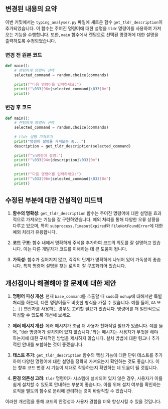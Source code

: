 ## 변경된 내용의 요약

이번 커밋에서는 `typing_analyser.py` 파일에 새로운 함수 `get_tldr_description`이 추가되었습니다. 이 함수는 주어진 명령어에 대한 설명을 `tldr` 명령어를 사용하여 가져오는 기능을 수행합니다. 또한, `main` 함수에서 랜덤으로 선택된 명령어에 대한 설명을 출력하도록 수정되었습니다.

### 변경 전 원본 코드
```python
def main():
    # 랜덤하게 명령어 선택
    selected_command = random.choice(commands)
    
    print(f"다음 명령어를 입력하세요:")
    print(f"\033[96m{selected_command}\033[0m")
    print()
```

### 변경 후 코드
```python
def main():
    # 랜덤하게 명령어 선택
    selected_command = random.choice(commands)
    
    # tldr 설명 가져오기
    print("명령어 설명을 가져오는 중...")
    description = get_tldr_description(selected_command)
    
    print(f"\n명령어 설명:")
    print(f"\033[94m{description}\033[0m")
    print()
    
    print(f"다음 명령어를 입력하세요:")
    print(f"\033[96m{selected_command}\033[0m")
    print()
```

## 수정된 부분에 대한 건설적인 피드백

1. **함수의 명확성**: `get_tldr_description` 함수는 주어진 명령어에 대한 설명을 효과적으로 가져오는 기능을 잘 구현하였습니다. 예외 처리를 통해 다양한 오류 상황을 다루고 있으며, 특히 `subprocess.TimeoutExpired`와 `FileNotFoundError`에 대한 예외 처리가 유용합니다.

2. **코드 구조**: 함수 내에서 명확하게 주석을 추가하여 코드의 의도를 잘 설명하고 있습니다. 이는 다른 개발자가 코드를 이해하는 데 큰 도움이 됩니다.

3. **가독성**: 함수가 길어지지 않고, 각각의 단계가 명확하게 나뉘어 있어 가독성이 좋습니다. 특히 명령어 설명을 찾는 로직이 잘 구조화되어 있습니다.

## 개선점이나 해결해야 할 문제에 대한 제안

1. **명령어 파싱 개선**: 현재 `base_command`를 추출할 때 `sudo`와 `nohup`에 대해서만 특별 처리를 하는데, 다른 명령어들도 비슷한 형식을 가질 수 있습니다. 예를 들어, `&&` 또는 `||` 연산자를 사용하는 경우도 고려할 필요가 있습니다. 명령어를 더 일반적으로 파싱할 수 있도록 개선해 보세요.

2. **에러 메시지 개선**: 에러 메시지가 조금 더 사용자 친화적일 필요가 있습니다. 예를 들어, "tldr 명령어가 설치되어 있지 않습니다."라는 메시지는 사용자가 무엇을 해야 하는지에 대한 구체적인 방법을 제시하지 않습니다. 설치 방법에 대한 링크나 추가적인 안내를 포함하는 것이 좋겠습니다.

3. **테스트 추가**: `get_tldr_description` 함수의 핵심 기능에 대한 단위 테스트를 추가하여 다양한 명령어에 대한 설명을 정확히 가져오는지 확인하는 것도 좋습니다. 이는 향후 코드 변경 시 기능이 제대로 작동하는지 확인하는 데 도움이 될 것입니다.

4. **환경 의존성 고려**: `tldr` 명령어가 시스템에 설치되어 있지 않은 경우, 사용자가 이를 쉽게 설치할 수 있도록 안내하는 부분이 좋습니다. 이를 위해 설치 여부를 확인하는 로직을 별도의 함수로 분리해 관리하는 것이 바람직할 수 있습니다.

이러한 개선점을 통해 코드의 안정성과 사용자 경험을 더욱 향상시킬 수 있을 것입니다.
